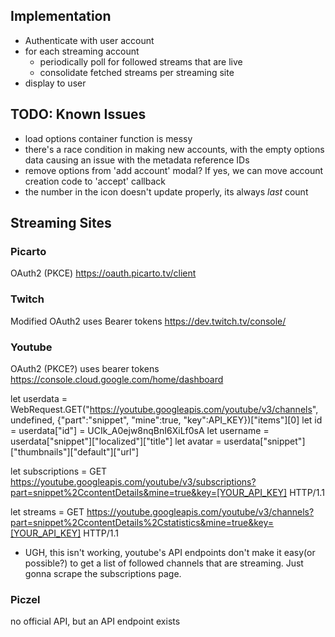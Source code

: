 ## Implementation
* Authenticate with user account
* for each streaming account
	* periodically poll for followed streams that are live
	* consolidate fetched streams per streaming site
* display to user

## TODO: Known Issues
* load options container function is messy
* there's a race condition in making new accounts, with the empty options data causing an issue with the metadata reference IDs
* remove options from 'add account' modal? If yes, we can move account creation code to 'accept' callback
* the number in the icon doesn't update properly, its always *last* count


## Streaming Sites
### Picarto
OAuth2 (PKCE)
https://oauth.picarto.tv/client

### Twitch
Modified OAuth2
uses Bearer tokens
https://dev.twitch.tv/console/

### Youtube
OAuth2 (PKCE?)
uses bearer tokens
https://console.cloud.google.com/home/dashboard

let userdata = WebRequest.GET("https://youtube.googleapis.com/youtube/v3/channels", undefined, {"part":"snippet", "mine":true, "key":API_KEY})["items"][0]
let id = userdata["id"] = UCIk_A0ejw8nqBnI6XiLf0sA
let username = userdata["snippet"]["localized"]["title"]
let avatar = userdata["snippet"]["thumbnails"]["default"]["url"]

let subscriptions = GET https://youtube.googleapis.com/youtube/v3/subscriptions?part=snippet%2CcontentDetails&mine=true&key=[YOUR_API_KEY] HTTP/1.1

let streams = GET https://youtube.googleapis.com/youtube/v3/channels?part=snippet%2CcontentDetails%2Cstatistics&mine=true&key=[YOUR_API_KEY] HTTP/1.1

* UGH, this isn't working, youtube's API endpoints don't make it easy(or possible?) to get a list of followed channels that are streaming. Just gonna scrape the subscriptions page.

### Piczel
no official API, but an API endpoint exists